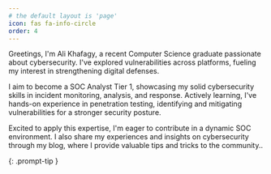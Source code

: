 ```yaml
---
# the default layout is 'page'
icon: fas fa-info-circle
order: 4
---
```


Greetings, I'm Ali Khafagy, a recent Computer Science graduate passionate about cybersecurity. I've explored vulnerabilities across platforms, fueling my interest in strengthening digital defenses.

I aim to become a SOC Analyst Tier 1, showcasing my solid cybersecurity skills in incident monitoring, analysis, and response. Actively learning, I've hands-on experience in penetration testing, identifying and mitigating vulnerabilities for a stronger security posture. 

Excited to apply this expertise, I'm eager to contribute in a dynamic SOC environment.
I also share my experiences and insights on cybersecurity through my blog, where I provide valuable tips and tricks to the community..

{: .prompt-tip }
